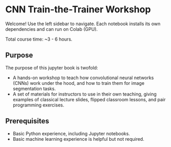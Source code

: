 # CNN Train-the-Trainer Workshop

Welcome! Use the left sidebar to navigate. Each notebook installs its own dependencies and can run on Colab (GPU).

Total course time: ~3 - 6 hours.

## Purpose

The purpose of this jupyter book is twofold:

* A hands-on workshop to teach how convolutional neural networks (CNNs) work under the hood, and how to train them for image segmentation tasks.
* A set of materials for instructors to use in their own teaching, giving examples of classical lecture slides, flipped classroom lessons, and pair programming exercises.

## Prerequisites

* Basic Python experience, including Jupyter notebooks.
* Basic machine learning experience is helpful but not required.
